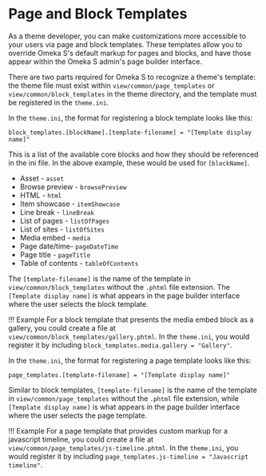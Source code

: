 # Page and Block Templates

As a theme developer, you can make customizations more accessible to your users via page and block templates. These templates allow you to override Omeka S's default markup for pages and blocks, and have those appear within the Omeka S admin's page builder interface.

There are two parts required for Omeka S to recognize a theme's template: the theme file must exist within `view/common/page_templates` or `view/common/block_templates` in the theme directory, and the template must be registered in the `theme.ini`.

In the `theme.ini`, the format for registering a block template looks like this:

```
block_templates.[blockName].[template-filename] = "[Template display name]"
```

This is a list of the available core blocks and how they should be referenced in the ini file. In the above example, these would be used for `[blockName]`.

* Asset - `asset`
* Browse preview - `browsePreview`
* HTML - `html`
* Item showcase - `itemShowcase`
* Line break - `lineBreak`
* List of pages - `listOfPages`
* List of sites - `listOfSites`
* Media embed - `media`
* Page date/time- `pageDateTime`
* Page title - `pageTitle`
* Table of contents - `tableOfContents`

The `[template-filename]` is the name of the template in `view/common/block_templates` without the `.phtml` file extension. The `[Template display name]` is what appears in the page builder interface where the user selects the block template.

!!! Example
    For a block template that presents the media embed block as a gallery, you could create a file at `view/common/block_templates/gallery.phtml`. In the `theme.ini`, you would register it by including `block_templates.media.gallery = "Gallery"`.

In the `theme.ini`, the format for registering a page template looks like this:

```
page_templates.[template-filename] = "[Template display name]"
```

Similar to block templates, `[template-filename]` is the name of the template in `view/common/page_templates` without the `.phtml` file extension, while `[Template display name]` is what appears in the page builder interface where the user selects the page template.

!!! Example
    For a page template that provides custom markup for a javascript timeline, you could create a file at `view/common/page_templates/js-timeline.phtml`. In the `theme.ini`, you would register it by including `page_templates.js-timeline = "Javascript timeline"`.
